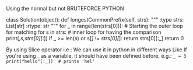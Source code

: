 Using the normal but not BRUTEFORCE 
PYTHON 

class Solution(object):
    def longestCommonPrefix(self, strs):
        """
        :type strs: List[str]
        :rtype: str
        """
        for _ in range(len(strs[0])): # Starting the outer loop for matching
            for s in strs: # inner loop for having the comparison
                print(_,s,strs[0][:_])
                if _ >= len(s) or s[_] != strs[0][_]:
                    return strs[0][:_]
        return 0


By using Slice operator i.e :
We can use it in python in different ways Like 
If you're using _ as a variable, it should have been defined before, e.g.:
``
_ = 3
print("hello"[:_])  # prints 'hel'
``
